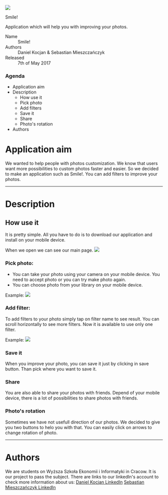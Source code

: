![](https://github.com/dkocjan/smile/blob/master/www/img/logo_256x256.png)

Smile!

Application which will help you with improving your photos.


<dl>
<dt>Name</dt>
<dd>Smile!</dd>
<dt>Authors</dt>
<dd>Daniel Kocjan & Sebastian Mieszczańczyk</dd>
<dt>Released</dt>
<dd>7th of May 2017</dd>
</dl>

### Agenda

- Application aim
- Description
  - How use it
   - Pick photo
   - Add filters
   - Save it
   - Share
   - Photo's rotation
- Authors

# Application aim

We wanted to help people with photos customization.
We know that users want more possibilities to custom photos faster and easier.
So we decided to make an application such as Smile!. You can add filters to improve your photos.

* * *

# Description
## How use it

It is pretty simple. All you have to do is to download our application and install on your mobile device.

When we open we can see our main page.
![](https://github.com/dkocjan/smile/blob/master/www/img/mainScreen.png)

### Pick photo:

*   You can take your photo using your camera on your mobile device. You need to accept photo or you can try make photo again.
*   You can choose photo from your library on your mobile device.

Example:
![](https://github.com/dkocjan/smile/blob/master/www/img/loadedScreen.png)

### Add filter:

To add filters to your photo simply tap on filter name to see result. You can scroll horizontally to see more filters. Now it is available to use only one filter.

Example:
![](https://github.com/dkocjan/smile/blob/master/www/img/changedScreen.png)

### Save it

When you improve your photo, you can save it just by clicking in save button. Than pick where you want to save it.

### Share

You are also able to share your photos with friends. Depend of your mobile device, there is a lot of possibilities to share photos with friends.

### Photo's rotation

Sometimes we have not usefull direction of our photos. We decided to give you two buttons to helo you with that. You can easily click on arrows to change rotation of photo.

* * *

# Authors

We are students on Wyższa Szkoła Ekonomii i Informatyki in Cracow.
It is our project to pass the subject. There are links to our linkedIn's account to check more information about us:
[Daniel Kocjan LinkedIn](https://www.linkedin.com/in/dkocjan/)
[Sebastian Mieszczańczyk LinkedIn](https://www.linkedin.com/in/www.linkedin.com/in/mieszczanczyks)


